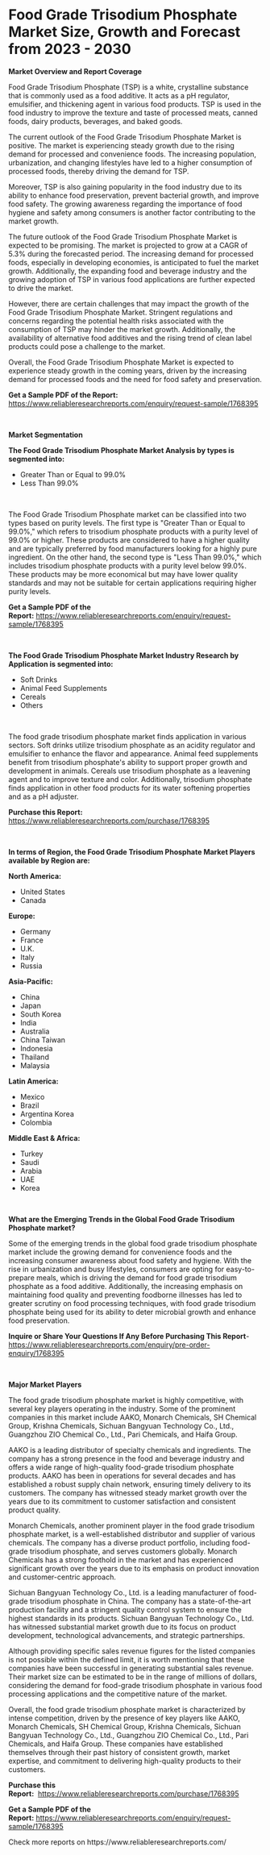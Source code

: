 <p><h1>Food Grade Trisodium Phosphate Market Size, Growth and Forecast from 2023 - 2030</h1></p><p><strong>Market Overview and Report Coverage</strong></p>
<p><p>Food Grade Trisodium Phosphate (TSP) is a white, crystalline substance that is commonly used as a food additive. It acts as a pH regulator, emulsifier, and thickening agent in various food products. TSP is used in the food industry to improve the texture and taste of processed meats, canned foods, dairy products, beverages, and baked goods.</p><p>The current outlook of the Food Grade Trisodium Phosphate Market is positive. The market is experiencing steady growth due to the rising demand for processed and convenience foods. The increasing population, urbanization, and changing lifestyles have led to a higher consumption of processed foods, thereby driving the demand for TSP.</p><p>Moreover, TSP is also gaining popularity in the food industry due to its ability to enhance food preservation, prevent bacterial growth, and improve food safety. The growing awareness regarding the importance of food hygiene and safety among consumers is another factor contributing to the market growth.</p><p>The future outlook of the Food Grade Trisodium Phosphate Market is expected to be promising. The market is projected to grow at a CAGR of 5.3% during the forecasted period. The increasing demand for processed foods, especially in developing economies, is anticipated to fuel the market growth. Additionally, the expanding food and beverage industry and the growing adoption of TSP in various food applications are further expected to drive the market.</p><p>However, there are certain challenges that may impact the growth of the Food Grade Trisodium Phosphate Market. Stringent regulations and concerns regarding the potential health risks associated with the consumption of TSP may hinder the market growth. Additionally, the availability of alternative food additives and the rising trend of clean label products could pose a challenge to the market.</p><p>Overall, the Food Grade Trisodium Phosphate Market is expected to experience steady growth in the coming years, driven by the increasing demand for processed foods and the need for food safety and preservation.</p></p>
<p><strong>Get a Sample PDF of the Report:</strong> <a href="https://www.reliableresearchreports.com/enquiry/request-sample/1768395">https://www.reliableresearchreports.com/enquiry/request-sample/1768395</a></p>
<p>&nbsp;</p>
<p><strong>Market Segmentation</strong></p>
<p><strong>The Food Grade Trisodium Phosphate Market Analysis by types is segmented into:</strong></p>
<p><ul><li>Greater Than or Equal to 99.0%</li><li>Less Than 99.0%</li></ul></p>
<p>&nbsp;</p>
<p><p>The Food Grade Trisodium Phosphate market can be classified into two types based on purity levels. The first type is "Greater Than or Equal to 99.0%," which refers to trisodium phosphate products with a purity level of 99.0% or higher. These products are considered to have a higher quality and are typically preferred by food manufacturers looking for a highly pure ingredient. On the other hand, the second type is "Less Than 99.0%," which includes trisodium phosphate products with a purity level below 99.0%. These products may be more economical but may have lower quality standards and may not be suitable for certain applications requiring higher purity levels.</p></p>
<p><strong>Get a Sample PDF of the Report:</strong>&nbsp;<a href="https://www.reliableresearchreports.com/enquiry/request-sample/1768395">https://www.reliableresearchreports.com/enquiry/request-sample/1768395</a></p>
<p>&nbsp;</p>
<p><strong>The Food Grade Trisodium Phosphate Market Industry Research by Application is segmented into:</strong></p>
<p><ul><li>Soft Drinks</li><li>Animal Feed Supplements</li><li>Cereals</li><li>Others</li></ul></p>
<p>&nbsp;</p>
<p><p>The food grade trisodium phosphate market finds application in various sectors. Soft drinks utilize trisodium phosphate as an acidity regulator and emulsifier to enhance the flavor and appearance. Animal feed supplements benefit from trisodium phosphate's ability to support proper growth and development in animals. Cereals use trisodium phosphate as a leavening agent and to improve texture and color. Additionally, trisodium phosphate finds application in other food products for its water softening properties and as a pH adjuster.</p></p>
<p><strong>Purchase this Report:</strong>&nbsp; <a href="https://www.reliableresearchreports.com/purchase/1768395">https://www.reliableresearchreports.com/purchase/1768395</a></p>
<p>&nbsp;</p>
<p><strong>In terms of Region, the Food Grade Trisodium Phosphate Market Players available by Region are:</strong></p>
<p>
    <p> <strong> North America: </strong>
        <ul>
            <li>United States</li>
            <li>Canada</li>
        </ul>
        </p> 
    <p> <strong> Europe: </strong>
        <ul>
            <li>Germany</li>
            <li>France</li>
            <li>U.K.</li>
            <li>Italy</li>
            <li>Russia</li>
        </ul>
        </p> 
    <p> <strong> Asia-Pacific: </strong>
        <ul>
            <li>China</li>
            <li>Japan</li>
            <li>South Korea</li>
            <li>India</li>
            <li>Australia</li>
            <li>China Taiwan</li>
            <li>Indonesia</li>
            <li>Thailand</li>
            <li>Malaysia</li>
        </ul>
        </p> 
    <p> <strong> Latin America: </strong>
        <ul>
            <li>Mexico</li>
            <li>Brazil</li>
            <li>Argentina Korea</li>
            <li>Colombia</li>
        </ul>
        </p> 
    <p> <strong> Middle East & Africa: </strong>
        <ul>
            <li>Turkey</li>
            <li>Saudi</li>
            <li>Arabia</li>
            <li>UAE</li>
            <li>Korea</li>
        </ul>
    </p>
    </p>
<p>&nbsp;</p>
<p><strong>What are the Emerging Trends in the Global Food Grade Trisodium Phosphate market?</strong></p>
<p><p>Some of the emerging trends in the global food grade trisodium phosphate market include the growing demand for convenience foods and the increasing consumer awareness about food safety and hygiene. With the rise in urbanization and busy lifestyles, consumers are opting for easy-to-prepare meals, which is driving the demand for food grade trisodium phosphate as a food additive. Additionally, the increasing emphasis on maintaining food quality and preventing foodborne illnesses has led to greater scrutiny on food processing techniques, with food grade trisodium phosphate being used for its ability to deter microbial growth and enhance food preservation.</p></p>
<p><strong>Inquire or Share Your Questions If Any Before Purchasing This Report</strong>- <a href="https://www.reliableresearchreports.com/enquiry/pre-order-enquiry/1768395">https://www.reliableresearchreports.com/enquiry/pre-order-enquiry/1768395</a></p>
<p>&nbsp;</p>
<p><strong>Major Market Players</strong></p>
<p><p>The food grade trisodium phosphate market is highly competitive, with several key players operating in the industry. Some of the prominent companies in this market include AAKO, Monarch Chemicals, SH Chemical Group, Krishna Chemicals, Sichuan Bangyuan Technology Co., Ltd., Guangzhou ZIO Chemical Co., Ltd., Pari Chemicals, and Haifa Group.</p><p>AAKO is a leading distributor of specialty chemicals and ingredients. The company has a strong presence in the food and beverage industry and offers a wide range of high-quality food-grade trisodium phosphate products. AAKO has been in operations for several decades and has established a robust supply chain network, ensuring timely delivery to its customers. The company has witnessed steady market growth over the years due to its commitment to customer satisfaction and consistent product quality.</p><p>Monarch Chemicals, another prominent player in the food grade trisodium phosphate market, is a well-established distributor and supplier of various chemicals. The company has a diverse product portfolio, including food-grade trisodium phosphate, and serves customers globally. Monarch Chemicals has a strong foothold in the market and has experienced significant growth over the years due to its emphasis on product innovation and customer-centric approach.</p><p>Sichuan Bangyuan Technology Co., Ltd. is a leading manufacturer of food-grade trisodium phosphate in China. The company has a state-of-the-art production facility and a stringent quality control system to ensure the highest standards in its products. Sichuan Bangyuan Technology Co., Ltd. has witnessed substantial market growth due to its focus on product development, technological advancements, and strategic partnerships.</p><p>Although providing specific sales revenue figures for the listed companies is not possible within the defined limit, it is worth mentioning that these companies have been successful in generating substantial sales revenue. Their market size can be estimated to be in the range of millions of dollars, considering the demand for food-grade trisodium phosphate in various food processing applications and the competitive nature of the market.</p><p>Overall, the food grade trisodium phosphate market is characterized by intense competition, driven by the presence of key players like AAKO, Monarch Chemicals, SH Chemical Group, Krishna Chemicals, Sichuan Bangyuan Technology Co., Ltd., Guangzhou ZIO Chemical Co., Ltd., Pari Chemicals, and Haifa Group. These companies have established themselves through their past history of consistent growth, market expertise, and commitment to delivering high-quality products to their customers.</p></p>
<p><strong>Purchase this Report:</strong>&nbsp;&nbsp;<a href="https://www.reliableresearchreports.com/purchase/1768395">https://www.reliableresearchreports.com/purchase/1768395</a></p>
<p></p>
<p><strong>Get a Sample PDF of the Report:</strong>&nbsp;<a href="https://www.reliableresearchreports.com/enquiry/request-sample/1768395">https://www.reliableresearchreports.com/enquiry/request-sample/1768395</a></p>
<p>Check more reports on https://www.reliableresearchreports.com/</p>